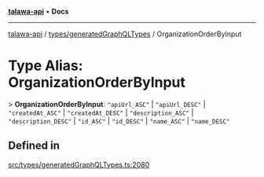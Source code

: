 [**talawa-api**](../../../README.md) • **Docs**

***

[talawa-api](../../../modules.md) / [types/generatedGraphQLTypes](../README.md) / OrganizationOrderByInput

# Type Alias: OrganizationOrderByInput

\> **OrganizationOrderByInput**: `"apiUrl_ASC"` \| `"apiUrl_DESC"` \| `"createdAt_ASC"` \| `"createdAt_DESC"` \| `"description_ASC"` \| `"description_DESC"` \| `"id_ASC"` \| `"id_DESC"` \| `"name_ASC"` \| `"name_DESC"`

## Defined in

[src/types/generatedGraphQLTypes.ts:2080](https://github.com/PalisadoesFoundation/talawa-api/blob/0e711c6a6b57f55ab5776fc9c8edfc5ebc0b3d70/src/types/generatedGraphQLTypes.ts#L2080)
